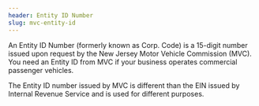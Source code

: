 ```yaml
---
header: Entity ID Number
slug: mvc-entity-id
---
```

An Entity ID Number (formerly known as Corp. Code) is a 15-digit number issued upon request by the New Jersey Motor Vehicle Commission (MVC). You need an Entity ID from MVC if your business operates commercial passenger vehicles. 

The Entity ID number issued by MVC is different than the EIN issued by Internal Revenue Service and is used for different purposes. 